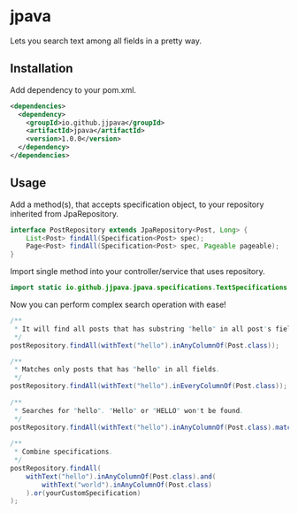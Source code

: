 # jpava
Lets you search text among all fields in a pretty way.

## Installation

Add dependency to your pom.xml.
```xml
<dependencies>
  <dependency>
    <groupId>io.github.jjpava</groupId>
    <artifactId>jpava</artifactId>
    <version>1.0.0</version>
  </dependency>
</dependencies>
```

## Usage

Add a method(s), that accepts specification object, to your repository inherited from JpaRepository.

```java
interface PostRepository extends JpaRepository<Post, Long> {
    List<Post> findAll(Specification<Post> spec);
    Page<Post> findAll(Specification<Post> spec, Pageable pageable);
}
```

Import single method into your controller/service that uses repository.

```java
import static io.github.jjpava.jpava.specifications.TextSpecifications.withText;
```

Now you can perform complex search operation with ease!
```java
/**
 * It will find all posts that has substring "hello" in all post's fields (title, preview, content etc)
 */
postRepository.findAll(withText("hello").inAnyColumnOf(Post.class));

/**
 * Matches only posts that has "hello" in all fields.
 */
postRepository.findAll(withText("hello").inEveryColumnOf(Post.class));
 
/**
 * Searches for "hello". "Hello" or "HELLO" won't be found.
 */
postRepository.findAll(withText("hello").inAnyColumnOf(Post.class).matchCase());
 
/**
 * Combine specifications.
 */
postRepository.findAll(
    withText("hello").inAnyColumnOf(Post.class).and(
        withText("world").inAnyColumnOf(Post.class)
    ).or(yourCustomSpecification)
);
```
